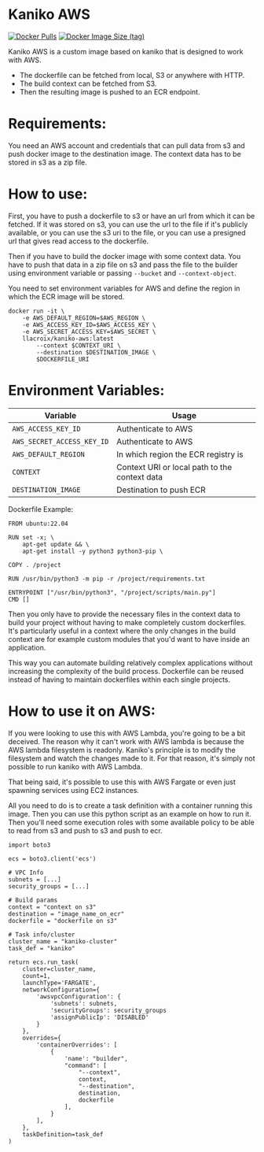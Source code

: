 Kaniko AWS
==========

[![Docker Pulls](https://img.shields.io/docker/pulls/llacroix/kaniko-aws)](https://hub.docker.com/repository/docker/llacroix/kaniko-aws)
[![Docker Image Size (tag)](https://img.shields.io/docker/image-size/llacroix/kaniko-aws/latest)](https://hub.docker.com/repository/docker/llacroix/kaniko-aws)

Kaniko AWS is a custom image based on kaniko that is designed to work with AWS.

- The dockerfile can be fetched from local, S3 or anywhere with HTTP.
- The build context can be fetched from S3.
- Then the resulting image is pushed to an ECR endpoint.

Requirements:
=============

You need an AWS account and credentials that can pull data from s3 and
push docker image to the destination image. The context data has to be stored
in s3 as a zip file.

How to use:
===========

First, you have to push a dockerfile to s3 or have an url from which it can be fetched. 
If it was stored on s3, you can use the url to the file if it's publicly available, or
you can use the s3 uri to the file, or you can use a presigned url that gives read access
to the dockerfile.

Then if you have to build the docker image with some context data. You have to push that
data in a zip file on s3 and pass the file to the builder using environment variable or
passing `--bucket` and `--context-object`. 

You need to set environment variables for AWS and define the region in which the ECR image
will be stored.

    docker run -it \
        -e AWS_DEFAULT_REGION=$AWS_REGION \
        -e AWS_ACCESS_KEY_ID=$AWS_ACCESS_KEY \
        -e AWS_SECRET_ACCESS_KEY=$AWS_SECRET \
        llacroix/kaniko-aws:latest
            --context $CONTEXT_URI \
            --destination $DESTINATION_IMAGE \
            $DOCKERFILE_URI


Environment Variables:
======================

Variable                  | Usage                              
------------------------- | ------------------------------------
`AWS_ACCESS_KEY_ID`       | Authenticate to AWS
`AWS_SECRET_ACCESS_KEY_ID`| Authenticate to AWS
`AWS_DEFAULT_REGION`      | In which region the ECR registry is
`CONTEXT`                 | Context URI or local path to the context data
`DESTINATION_IMAGE`       | Destination to push ECR

Dockerfile Example:

    FROM ubuntu:22.04

    RUN set -x; \
        apt-get update && \
        apt-get install -y python3 python3-pip \

    COPY . /project

    RUN /usr/bin/python3 -m pip -r /project/requirements.txt

    ENTRYPOINT ["/usr/bin/python3", "/project/scripts/main.py"]
    CMD []
    
    
Then you only have to provide the necessary files in the context data to build your project without having
to make completely custom dockerfiles. It's particularly useful in a context where the only changes in
the build context are for example custom modules that you'd want to have inside an application.

This way you can automate building relatively complex applications without increasing the complexity
of the build process. Dockerfile can be reused instead of having to maintain dockerfiles within
each single projects.

How to use it on AWS:
=====================

If you were looking to use this with AWS Lambda, you're going to be a bit deceived. The reason why
it can't work with AWS lambda is because the AWS lambda filesystem is readonly. Kaniko's principle
is to modify the filesystem and watch the changes made to it. For that reason, it's simply not
possible to run kaniko with AWS Lambda.

That being said, it's possible to use this with AWS Fargate or even just spawning services using EC2
instances.

All you need to do is to create a task definition with a container running this image. Then you can
use this python script as an example on how to run it. Then you'll need some execution roles with
some available policy to be able to read from s3 and push to s3 and push to ecr.


    import boto3

    ecs = boto3.client('ecs')

    # VPC Info
    subnets = [...]
    security_groups = [...]

    # Build params
    context = "context on s3"
    destination = "image_name_on_ecr"
    dockerfile = "dockerfile on s3"

    # Task info/cluster
    cluster_name = "kaniko-cluster"
    task_def = "kaniko"

    return ecs.run_task(
        cluster=cluster_name,
        count=1,
        launchType='FARGATE',
        networkConfiguration={
            'awsvpcConfiguration': {
                'subnets': subnets,
                'securityGroups': security_groups
                'assignPublicIp': 'DISABLED'
            }
        },
        overrides={
            'containerOverrides': [
                {
                    'name': "builder",
                    "command": [
                        "--context",
                        context,
                        "--destination",
                        destination,
                        dockerfile
                    ],
                }
            ],
        },
        taskDefinition=task_def
    )
